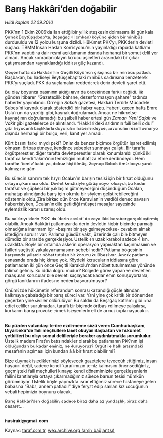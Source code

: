 # Barış Hakkâri’den doğabilir

*Hilâl Kaplan 22.09.2010*

<div class="yazi"><p>PKK’nın 1 Ekim 2006’da ilan ettiği bir yıllık ateşkesin dolmasına iki gün kala Şırnak Beytüşşebap’ta, Beşağaç (Hemkan) köyüne giden bir minibüs durduruldu ve 12 yolcu kurşuna dizildi. Hükümet PKK’yı, PKK derin devleti suçladı. TBMM İnsan Hakları Komisyonu’nun yayınladığı raporda katliamı PKK’nın yaptığına dair resmî açıklamanın dışında herhangi bir somut delil yer almadı. Ancak sonradan olayın korucu aşiretleri arasındaki bir çıkar çatışmasından kaynaklandığı iddiası güç kazandı.</p>
<p>Geçen hafta da Hakkâri’nin Geçitli Köyü’nün çıkışında bir minibüs patladı. Başbakan, bu hadiseyi Beytüşşebap’taki minibüs saldırısına benzeterek PKK’yı suçladı. PKK da suçlamaları reddederek derin devleti işaret etti.</p>
<p>Bu olay boyunca basınının aldığı tavır da öncekinden farklı değildi. İlk günden itibaren “Gazetecilik bahane, dezenformasyon şahane” tadında haberler yayımlandı. Örneğin <i>Sabah</i> gazetesi, Hakkâri Terörle Mücadele Şubesi’ni kaynak olarak gösterdiği bir haber yaptı. Haberi, geçen hafta Emre Uslu’nun da yazdığı gibi, kaynak doğrulamadı. Ancak ne hikmetse kaynağının doğrulamadığı bu şaibeli haber ertesi gün <i>Zaman</i>, <i>Yeni Şafak</i> ve <i>Vakit</i> gibi gazetelerce de alıntılandı. “Hakkâri’deki saldırının faili belli oldu!” gibi heyecanlı başlıklarla duyurulan haberlerdeyse, savunulan resmî senaryo dışında herhangi bir bulgu, veri, kanıt yer almadı.</p>
<p>Kürt basını farklı mıydı peki? Onlar da benzer biçimde örgütün işaret edilmiş olmasını örtbas etmeye, kendince sebepler sunmaya çalıştı. Bir tarafta örgütperestler, diğer tarafta devletperestler olarak konumlanıldı çünkü iki taraf da kendi ‘takım’ının temizliğini muhafaza etme derdindeydi. Hem taraflar ‘temiz’ kaldı ya, dokuz kişi ölmüş, Zeynep Bebek ömür boyu yaralı kalmış; ne gâm!</p>
<p>Bu sürecin sanırım tek hayrı Öcalan’ın barışın tesisi için bir fırsat olduğunu ortaya çıkarması oldu. Devlet kendisiyle görüşmüyor olsaydı, bu kadar tarafsız ve şüpheci bir yaklaşım gütmeyeceğini düşündüğüm Öcalan, muhatap alındığında barış için olumlu bir söylem geliştirebileceğini göstermiş oldu. Zira birkaç gün önce Karayılan’ın verdiği demeç savaşın habercisiyken, Öcalan’ın dile getirdiği müspet mesajlar sayesinde eylemsizlik kararı uzamış oldu. </p>
<p>Bu saldırıyı ‘derin PKK’ da ‘derin devlet’ de veya ikisi beraber gerçekleştirmiş olabilir. Ancak Hakkâri patlamasında derin devletin hiçbir biçimde parmağı olmadığına inanmam için –başıma bir şey gelmeyecekse- cevabını almak istediğim sorular var: Patlama gündüz vakti, üzerinde çalı bile bitmeyen dümdüz bir arazide gerçekleşiyor. Üstelik en uzak karakol sadece 4 km. uzaklıkta. Böyle bir ortamda askerin operasyon yapmaktan kaçınmasının ve failleri suçüstü yakalayamamasının sebebi nedir? Patlama bölgesinin karşısında yıllardır nöbet tutulan bir korucu kulübesi var. Ancak patlama esnasında orada hiç kimse yok. Köydeki korucuların iddiasına göre patlamadan iki gün önce Geçitli Karakolu’ndan nöbet tutulmaması yönünde talimat gelmiş. Bu iddia doğru mudur? Bölgede görev yapan ve devletten maaş alan korucular bile devleti suçlayacak kadar emin konuşuyorlarsa, görgü tanıklarının ifadesine neden başvurulmuyor? </p>
<p>Önümüzde hükümetin referandum sonrası kazandığı güçle altından kalkmaya çabaladığı bir barış süreci var. Yani yine çok kritik bir dönemden geçerken yine siviller öldürülüyor. Bu saldırı da Beşağaç katliamı gibi ikna edici deliller sunulmadan, taraflı bir biçimde örtbas edilmeye çalışılırsa, korkarım barışı provoke etmek isteyenlerin eli de armut toplamayacaktır.</p>
<p><b><br/>Bu yüzden vatandaşı teröre ezdirmeme sözü veren Cumhurbaşkanı, Diyarbekir’de faili meçhullere lanet okuyan Başbakan ve hükümet yetkilileri bu olayı somut delilleriyle beraber aydınlatmakla sorumludur.</b> Üstelik madem Fırat’ın batısındakiler olarak bu patlamanın PKK’nın işi olduğundan bu kadar eminiz, ne duruyoruz? Örgüt ile halk arasındaki mesafenin açılması için bundan âlâ bir fırsat olabilir mi? </p>
<p>Bize duymak istediklerimizi söyleyecek gazetelere teveccüh ettiğimiz, insan hayatını değil, sadece kendi ‘taraf’ımızın temiz kalmasını önemsediğimiz, geçmişteki faili meçhulleri kınayıp kendi dönemimizde gerçekleşenlerin failini kanıtlarıyla ortaya çıkarmadığımız sürece barışın tesisi mümkün görünmüyor. Üstelik böyle yapmakta ısrar ettiğimiz sürece hastaneye gelen babasına “Baba, annem patladı!” diye feryat edip sarılan kız çocuğunun vebali hepimizin boynuna olacak. </p>
<p>Barış Hakkâri’den doğabilir; sadece biraz daha az yandaşlık, biraz daha cesaret...</p>
<p><b><br/>hasiralti@gmail.com</b></p></div>

Kaynak: [taraf.com.tr](http://www.taraf.com.tr:80/hilal-kaplan/makale-baris-hakkari-den-dogabilir.htm), [web.archive.org (arşiv bağlantısı)](http://web.archive.org/web/20100924143553/http://www.taraf.com.tr:80/hilal-kaplan/makale-baris-hakkari-den-dogabilir.htm)
